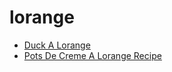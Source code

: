 # lorange

 * [Duck A Lorange](index/d/duck-a-lorange-102145.json)
 * [Pots De Creme A Lorange Recipe](index/p/pots-de-creme-a-lorange-recipe.json)
